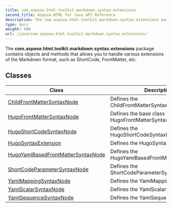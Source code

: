 ```yaml
---
title: com.aspose.html.toolkit.markdown.syntax.extensions
second_title: Aspose.HTML for Java API Reference
description: The com.aspose.html.toolkit.markdown.syntax.extensions package contains objects and methods that allows you to handle various extensions of the Markdown format such as ShortCode FrontMatter etc
type: docs
weight: 400
url: /java/com.aspose.html.toolkit.markdown.syntax.extensions/
---
```

The **com.aspose.html.toolkit.markdown.syntax.extensions** package contains objects and methods that allows you to handle various extensions of the Markdown format, such as ShortCode, FrontMatter, etc.

## Classes

| Class | Description |
| --- | --- |
| [ChildFrontMatterSyntaxNode](./childfrontmattersyntaxnode/) | Defines the ChildFrontMatterSyntaxNode |
| [HugoFrontMatterSyntaxNode](./hugofrontmattersyntaxnode/) | Defines the base class HugoFrontMatterSyntaxNode |
| [HugoShortCodeSyntaxNode](./hugoshortcodesyntaxnode/) | Defines the HugoShortCodeSyntaxNode |
| [HugoSyntaxExtension](./hugosyntaxextension/) | Defines the HugoSyntaxExtension. |
| [HugoYamlBasedFrontMatterSyntaxNode](./hugoyamlbasedfrontmattersyntaxnode/) | Defines the HugoYamlBasedFrontMatterSyntaxNode |
| [ShortCodeParameterSyntaxNode](./shortcodeparametersyntaxnode/) | Defines the ShortCodeParameterSyntax. |
| [YamlMappingSyntaxNode](./yamlmappingsyntaxnode/) | Defines the YamlMappingSyntaxNode |
| [YamlScalarSyntaxNode](./yamlscalarsyntaxnode/) | Defines the YamlScalarSyntaxNode |
| [YamlSequenceSyntaxNode](./yamlsequencesyntaxnode/) | Defines the YamlSequenceSyntaxNode |

